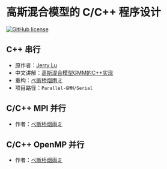# 高斯混合模型的 C/C++ 程序设计

[![GitHub license](https://img.shields.io/github/license/Dragon1573/Parallel-GMM?label=Public%20License)](https://github.com/Dragon1573/Parallel-GMM)

## C++ 串行

- 原作者：[Jerry Lu](https://github.com/luxiaoxun)
- 中文讲解：[高斯混合模型GMM的C++实现](https://www.cnblogs.com/luxiaoxun/archive/2013/05/10/3071672.html)
- 重构：[べ断桥烟雨ミ](https://github.com/Dragon1573)
- 项目路径：`Parallel-GMM/Serial`

## C/C++ MPI 并行

- 作者：[べ断桥烟雨ミ](https://github.com/Dragon1573)

## C/C++ OpenMP 并行

- 作者：[べ断桥烟雨ミ](https://github.com/Dragon1573)
